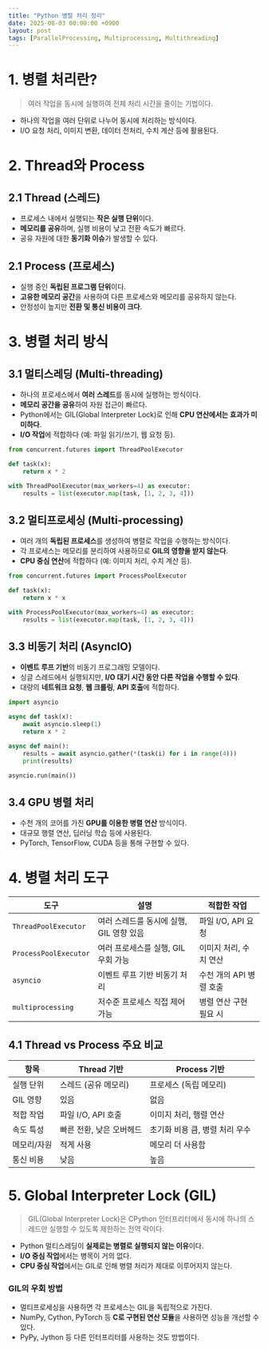 ```yaml
---
title: "Python 병렬 처리 정리"
date: 2025-08-03 00:00:00 +0900
layout: post
tags: [ParallelProcessing, Multiprocessing, Multithreading]
---
```

# 1. 병렬 처리란?

> 여러 작업을 동시에 실행하여 전체 처리 시간을 줄이는 기법이다.
> 
- 하나의 작업을 여러 단위로 나누어 동시에 처리하는 방식이다.
- I/O 요청 처리, 이미지 변환, 데이터 전처리, 수치 계산 등에 활용된다.

# 2. Thread와 Process

## 2.1 Thread (스레드)

- 프로세스 내에서 실행되는 **작은 실행 단위**이다.
- **메모리를 공유**하며, 실행 비용이 낮고 전환 속도가 빠르다.
- 공유 자원에 대한 **동기화 이슈**가 발생할 수 있다. 

## 2.1 Process (프로세스)

- 실행 중인 **독립된 프로그램 단위**이다.
- **고유한 메모리 공간**을 사용하여 다른 프로세스와 메모리를 공유하지 않는다.
- 안정성이 높지만 **전환 및 통신 비용이 크다**.

# 3. 병렬 처리 방식

## 3.1 멀티스레딩 (Multi-threading)

- 하나의 프로세스에서 **여러 스레드**를 동시에 실행하는 방식이다.
- **메모리 공간을 공유**하여 자원 접근이 빠르다.
- Python에서는 GIL(Global Interpreter Lock)로 인해 **CPU 연산에서는 효과가 미미하다**.
- **I/O 작업**에 적합하다 (예: 파일 읽기/쓰기, 웹 요청 등).

```python
from concurrent.futures import ThreadPoolExecutor

def task(x):
    return x * 2

with ThreadPoolExecutor(max_workers=4) as executor:
    results = list(executor.map(task, [1, 2, 3, 4]))
```

## 3.2 멀티프로세싱 (Multi-processing)

- 여러 개의 **독립된 프로세스**를 생성하여 병렬로 작업을 수행하는 방식이다.
- 각 프로세스는 메모리를 분리하여 사용하므로 **GIL의 영향을 받지 않는다**.
- **CPU 중심 연산**에 적합하다 (예: 이미지 처리, 수치 계산 등).

```python
from concurrent.futures import ProcessPoolExecutor

def task(x):
    return x * x

with ProcessPoolExecutor(max_workers=4) as executor:
    results = list(executor.map(task, [1, 2, 3, 4]))
```

## 3.3 비동기 처리 (AsyncIO)

- **이벤트 루프 기반**의 비동기 프로그래밍 모델이다.
- 싱글 스레드에서 실행되지만, **I/O 대기 시간 동안 다른 작업을 수행할 수 있다**.
- 대량의 **네트워크 요청**, **웹 크롤링**, **API 호출**에 적합하다.

```python
import asyncio

async def task(x):
    await asyncio.sleep(1)
    return x * 2

async def main():
    results = await asyncio.gather(*(task(i) for i in range(4)))
    print(results)

asyncio.run(main())
```

## 3.4 GPU 병렬 처리

- 수천 개의 코어를 가진 **GPU를 이용한 병렬 연산** 방식이다.
- 대규모 행렬 연산, 딥러닝 학습 등에 사용된다.
- PyTorch, TensorFlow, CUDA 등을 통해 구현할 수 있다.

# 4. 병렬 처리 도구

| 도구 | 설명 | 적합한 작업 |
| --- | --- | --- |
| `ThreadPoolExecutor` | 여러 스레드를 동시에 실행, GIL 영향 있음 | 파일 I/O, API 요청 |
| `ProcessPoolExecutor` | 여러 프로세스를 실행, GIL 우회 가능 | 이미지 처리, 수치 연산 |
| `asyncio` | 이벤트 루프 기반 비동기 처리 | 수천 개의 API 병렬 호출 |
| `multiprocessing` | 저수준 프로세스 직접 제어 가능 | 병렬 연산 구현 필요 시 |

## 4.1 Thread vs Process 주요 비교

| 항목 | Thread 기반 | Process 기반 |
| --- | --- | --- |
| 실행 단위 | 스레드 (공유 메모리) | 프로세스 (독립 메모리) |
| GIL 영향 | 있음 | 없음 |
| 적합 작업 | 파일 I/O, API 호출 | 이미지 처리, 행렬 연산 |
| 속도 특성 | 빠른 전환, 낮은 오버헤드 | 초기화 비용 큼, 병렬 처리 우수 |
| 메모리/자원 | 적게 사용 | 메모리 더 사용함 |
| 통신 비용 | 낮음 | 높음 |

# 5. Global Interpreter Lock (GIL)

> GIL(Global Interpreter Lock)은 CPython 인터프리터에서 동시에 하나의 스레드만 실행할 수 있도록 제한하는 전역 락이다.
> 
- Python 멀티스레딩이 **실제로는 병렬로 실행되지 않는 이유**이다.
- **I/O 중심 작업**에서는 병목이 거의 없다.
- **CPU 중심 작업**에서는 GIL로 인해 병렬 처리가 제대로 이루어지지 않는다.

### GIL의 우회 방법

- 멀티프로세싱을 사용하면 각 프로세스는 GIL을 독립적으로 가진다.
- NumPy, Cython, PyTorch 등 **C로 구현된 연산 모듈**을 사용하면 성능을 개선할 수 있다.
- PyPy, Jython 등 다른 인터프리터를 사용하는 것도 방법이다. 